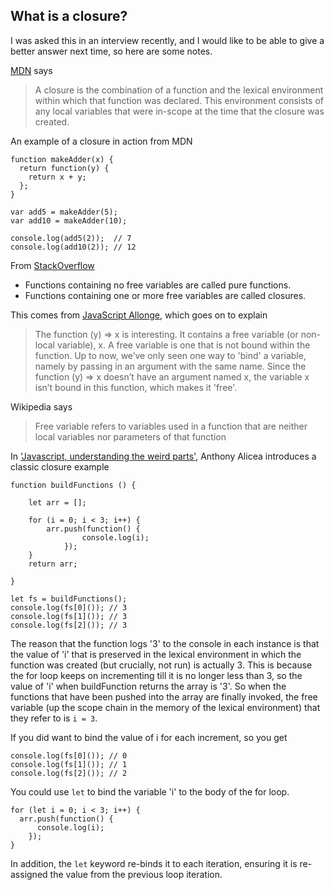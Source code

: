 ## What is a closure?

I was asked this in an interview recently, and I would like to be able to give a better answer next time, so here are some notes.

[MDN](https://developer.mozilla.org/en/docs/Web/JavaScript/Closures) says
>A closure is the combination of a function and the lexical environment within which that function was declared. This environment consists of any local variables that were in-scope at the time that the closure was created.

An example of a closure in action from MDN
```
function makeAdder(x) {
  return function(y) {
    return x + y;
  };
}

var add5 = makeAdder(5);
var add10 = makeAdder(10);

console.log(add5(2));  // 7
console.log(add10(2)); // 12
```

From [StackOverflow](https://stackoverflow.com/questions/36636/what-is-a-closure)
- Functions containing no free variables are called pure functions.
- Functions containing one or more free variables are called closures.

This comes from [JavaScript Allonge](https://leanpub.com/javascriptallongesix/read#leanpub-auto-if-functions-without-free-variables-are-pure-are-closures-impure), which goes on to explain
>The function (y) => x is interesting. It contains a free variable (or non-local variable), x. A free variable is one that is not bound within the function. Up to now, we’ve only seen one way to 'bind' a variable, namely by passing in an argument with the same name. Since the function (y) => x doesn’t have an argument named x, the variable x isn’t bound in this function, which makes it 'free'.

Wikipedia says
>Free variable refers to variables used in a function that are neither local variables nor parameters of that function

In ['Javascript, understanding the weird parts'](https://www.udemy.com/understand-javascript), Anthony Alicea introduces a classic closure example
```
function buildFunctions () {

	let arr = [];

	for (i = 0; i < 3; i++) {
		arr.push(function() {
				console.log(i);
			});
	}
	return arr;

}

let fs = buildFunctions();
console.log(fs[0]()); // 3
console.log(fs[1]()); // 3
console.log(fs[2]()); // 3
```

The reason that the function logs '3' to the console in each instance is that the value of 'i' that is preserved in the lexical environment in which the function was created (but crucially, not run) is actually 3. This is because the for loop keeps on incrementing till it is no longer less than 3, so the value of 'i' when buildFunction returns the array is '3'. So when the functions that have been pushed into the array are finally invoked, the free variable (up the scope chain in the memory of the lexical environment) that they refer to is `i = 3`.

If you did want to bind the value of i for each increment, so you get
```
console.log(fs[0]()); // 0
console.log(fs[1]()); // 1
console.log(fs[2]()); // 2
```
You could use `let` to bind the variable 'i' to the body of the for loop.

```
for (let i = 0; i < 3; i++) {
  arr.push(function() {
      console.log(i);
    });
}
```

In addition, the `let` keyword re-binds it to each iteration, ensuring it is re-assigned the value from the previous loop iteration.
